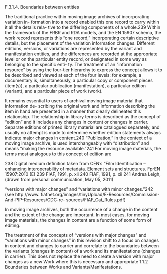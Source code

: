 F.3.1.4. Boundaries between entities

The traditional practice within moving image archives of incorporating variation in-
formation  into  a  record  enabled  this  one  record  to  carry  within  it  all  the  details  rela-
tive  to  the  differing  components  of  a  whole.239  Within  the  framework  of  the  FRBR  and
RDA  models,  and  the  EN  15907  schema,  the  work  record  represents  this  “one  record,”
incorporating certain descriptive details, but the placement of the variation information
changes.  Different  editions,  versions,  or  variations  are  represented  by  the  variant  and
manifestation entities, and the differences are recorded at the appropriate level or on
the particular entity record, or designated in some way as belonging to the specific enti-
ty. The treatment of an “information resource” by using the four-tier hierarchy to express
the concept allows it to be described and viewed at each of the four levels: for example,
a  documentary  is,  simultaneously,  a  particular  copy  or  component  pieces  (item(s)),  a
particular  publication  (manifestation),  a  particular  edition  (variant),  and  a  particular
piece of work (work).

It  remains  essential  to  users  of  archival  moving  image  material  that  information  de-
scribing  the  original  work  and  information  describing  the  item  in  hand  are  presented
in a manner that clearly delineates this relationship. The relationship in library terms is
described as the concept of “edition” and it includes any changes in content or changes
in carrier. Separate editions of printed library material are catalogued separately, and
usually  no  attempt  is  made  to  determine  whether  edition  statements  always  indicate
major changes in content.240 “Publication,” in the context of a moving image archive, is
used interchangeably with “distribution” and means “making the resource available.”241
For  moving  image  materials,  the  terms  most  analogous  to  this  concept  of  edition  are

238  Digital medium definition taken from CEN’s “Film Identification – enhancing interoperability of metadata.
Element sets and structures. FprEN 15907:2010 (E)
239  FIAF, 1991, p. xii
240 FIAF, 1991, p. xii
241  Andrea Leigh, (drawn from personal communication, May 05, 2011)



“versions with major changes” and “variations with minor changes.”242 (see http://www.
fiafnet.org/images/tinyUpload/E-Resources/Commission-And-PIP-Resources/CDC-re-
sources/FIAF_Cat_Rules.pdf)

In moving image archives, both the occurrence of a change in the content and the
extent  of  the  change  are  important.  In  most  cases,  for  moving  image  materials,  the
changes in content are a function of some form of editing.

The treatment of the concepts of “versions with major changes” and “variations with
minor changes” in this revision shift to a focus on changes in content and changes to
carrier and correlate to the boundaries between the variants (changes in content) of a
work and its manifestations (changes in carrier). This does not replace the need to create
a version with major changes as a new Work where this is necessary and appropriate 1.1.2
Boundaries between Works and Variants/Manifestations.

